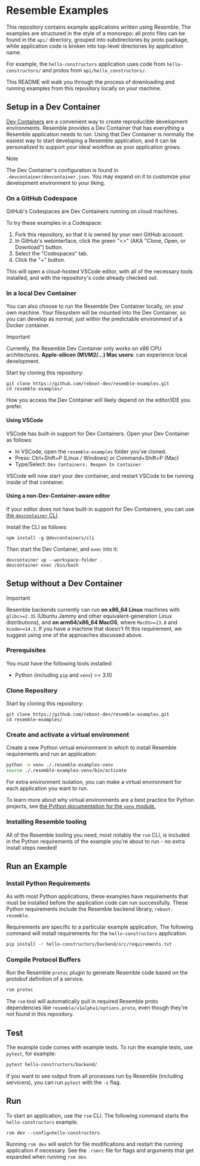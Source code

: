 # Resemble Examples

<!--
TODO: include a frontend in this example.
-->

This repository contains example applications written using Resemble. The
examples are structured in the style of a monorepo: all proto files can be found
in the `api/` directory, grouped into subdirectories by proto package, while application code is broken into top-level directories by
application name.

For example, the `hello-constructors` application uses code from `hello-constructors/` and
protos from `api/hello_constructors/`.

This README will walk you through the process of downloading and running
examples from this repository locally on your machine.

## Setup in a Dev Container

[Dev Containers](https://containers.dev/) are a convenient way to create
reproducible development environments. Resemble provides a Dev Container that
has everything a Resemble application needs to run. Using that Dev Container is
normally the easiest way to start developing a Resemble application, and it can
be personalized to support your ideal workflow as your application grows.

> [!NOTE]
> The Dev Container's configuration is found in
> `.devcontainer/devcontainer.json`. You may expand on it to customize your
> development environment to your liking.

### On a GitHub Codespace

GitHub's Codespaces are Dev Containers running on cloud machines.

To try these examples in a Codespace:

<!-- TODO: screenshots to support this text? -->

1. Fork this repository, so that it is owned by your own GitHub account.
2. In GitHub's webinterface, click the green "<>" (AKA "Clone, Open, or
   Download") button.
3. Select the "Codespaces" tab.
4. Click the "+" button.

This will open a cloud-hosted VSCode editor, with all of the necessary tools
installed, and with the repository's code already checked out.

### In a local Dev Container

You can also choose to run the Resemble Dev Container locally, on your own
machine. Your filesystem will be mounted into the Dev Container, so you can
develop as normal, just within the predictable environment of a Docker
container.

> [!IMPORTANT]
> Currently, the Resemble Dev Container only works on x86 CPU architectures.
> **Apple-silicon (M1/M2/...) Mac users**: can experience local development.

Start by cloning this repository:

<!-- TODO: fetch this snippet from a test. -->

```shell
git clone https://github.com/reboot-dev/resemble-examples.git
cd resemble-examples/
```

How you access the Dev Container will likely depend on the editor/IDE you prefer.

#### Using VSCode

VSCode has built-in support for Dev Containers. Open your Dev Container as follows:

- In VSCode, open the `resemble-examples` folder you've cloned.
- Press: Ctrl+Shift+P (Linux / Windows) or Command+Shift+P (Mac)
- Type/Select: `Dev Containers: Reopen In Container`

VSCode will now start your dev container, and restart VSCode to be running
inside of that container.

#### Using a non-Dev-Container-aware editor

If your editor does not have built-in support for Dev Containers, you can use
[the `devcontainer`
CLI](https://code.visualstudio.com/docs/devcontainers/devcontainer-cli).

Install the CLI as follows:

```
npm install -g @devcontainers/cli
```

Then start the Dev Container, and `exec` into it:

```
devcontainer up --workspace-folder .
devcontainer exec /bin/bash
```

## Setup without a Dev Container

> [!IMPORTANT]
> Resemble backends currently can run **on x86_64 Linux** machines with
> `glibc>=2.35` (Ubuntu Jammy and other equivalent-generation Linux
> distributions), and **on arm64/x86_64 MacOS**, where `MacOS>=13.0` and `Xcode>=14.3`. If you have a machine that doesn't fit this requirement, we
> suggest using one of the approaches discussed above.

### Prerequisites

You must have the following tools installed:

- Python (including `pip` and `venv`) >= 3.10

### Clone Repository

Start by cloning this repository:

<!-- TODO: fetch this snippet from a test. -->

```shell
git clone https://github.com/reboot-dev/resemble-examples.git
cd resemble-examples/
```

### Create and activate a virtual environment

Create a new Python virtual environment in which to install Resemble
requirements and run an application:

<!-- MARKDOWN-AUTO-DOCS:START (CODE:src=./.tests/readme_test.sh&lines=35-36) -->
<!-- The below code snippet is automatically added from ./.tests/readme_test.sh -->
```sh
python -m venv ./.resemble-examples-venv
source ./.resemble-examples-venv/bin/activate
```
<!-- MARKDOWN-AUTO-DOCS:END -->

For extra environment isolation, you can make a virtual environment for each
application you want to run.

To learn more about why virtual environments are a best practice for Python
projects, see [the Python documentation for the `venv` module.](https://docs.python.org/3/library/venv.html)

### Installing Resemble tooling

All of the Resemble tooling you need, most notably the `rsm` CLI, is included in
the Python requirements of the example you're about to run - no extra install
steps needed!

## Run an Example

### Install Python Requirements

As with most Python applications, these examples have requirements that must be
installed before the application code can run successfully. These Python
requirements include the Resemble backend library, `reboot-resemble`.

Requirements are specific to a particular example application. The following
command will install requirements for the `hello-constructors` application.

<!-- MARKDOWN-AUTO-DOCS:START (CODE:src=./.tests/readme_test.sh&lines=46-46) -->
<!-- The below code snippet is automatically added from ./.tests/readme_test.sh -->
```sh
pip install -r hello-constructors/backend/src/requirements.txt
```
<!-- MARKDOWN-AUTO-DOCS:END -->

### Compile Protocol Buffers

Run the Resemble `protoc` plugin to generate Resemble code based on the protobuf
definition of a service.

<!-- MARKDOWN-AUTO-DOCS:START (CODE:src=./.tests/readme_test.sh&lines=49-49) -->
<!-- The below code snippet is automatically added from ./.tests/readme_test.sh -->
```sh
rsm protoc
```
<!-- MARKDOWN-AUTO-DOCS:END -->

The `rsm` tool will automatically pull in required Resemble proto dependencies
like `resemble/v1alpha1/options.proto`, even though they're not found in this
repository.

<!-- TODO: link to the Resemble proto definitions once they are publicly available. -->

## Test

The example code comes with example tests. To run the example tests,
use `pytest`, for example:

<!-- MARKDOWN-AUTO-DOCS:START (CODE:src=./.tests/readme_test.sh&lines=52-52) -->
<!-- The below code snippet is automatically added from ./.tests/readme_test.sh -->
```sh
pytest hello-constructors/backend/
```
<!-- MARKDOWN-AUTO-DOCS:END -->

If you want to see output from all processes run by Resemble (including
servicers), you can run `pytest` with the `-s` flag.

## Run

To start an application, use the `rsm` CLI. The following command starts the
`hello-constructors` example.

<!--
TODO: include this command in .tests/.tests/readme_test.sh.
-->

```shell
rsm dev --config=hello-constructors
```

Running `rsm dev` will watch for file modifications and restart the
running application if necessary. See the `.rsmrc` file for flags and
arguments that get expanded when running `rsm dev`.

<!--
TODO: introduce an `rsm grpcurl` (or `rsm call` or ...) that lets us explore
our backend in another terminal by calling RPCs.
-->
